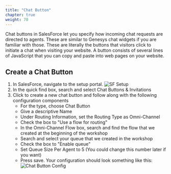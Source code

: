 ```yaml
---
title: "Chat Button"
chapter: true
weight: 70
---
```


Chat buttons in SalesForce let you specify how incoming chat requests are directed to agents. These are similar to Genesys chat widgets if you are familiar with those. These are literally the buttons that visitors click to initiate a chat when visiting your website. A button consists of several lines of JavaScript that you can copy and paste into web pages on your website.

## Create a Chat Button
1. In SalesForce, navigate to the setup portal. 
![SF Setup](/images/SFSetup.jpg)
2. In the quick find box, search and select Chat Buttons & Invitations
3. Click to create a new chat button and follow along with the following configuration components
    - For the type, choose Chat Button
    - Give a descriptive Name
    - Under Routing Information, set the Routing Type as Omni-Channel
    - Check the box to "Use a flow for routing"
    - In the Omni-Channel Flow box, search and find the flow that we created at the beginning of the workshop
    - Search and select your queue that we created in the workshop
    - Check the box to "Enable queue"
    - Set Queue Size Per Agent to 5 (You could change this number later if you want)
    - Press save. Your configuration should look something like this: 
    ![Chat Button Config](/images/chatButtonConfig.jpg)